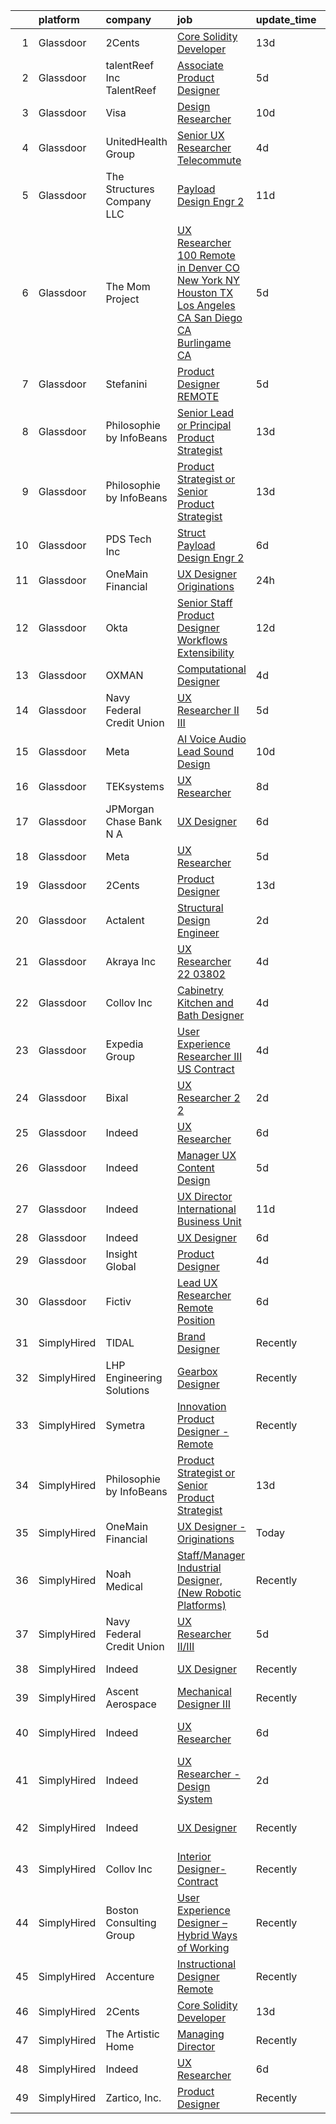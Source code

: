 

|    | platform    | company                       | job                                                                                                                                                                                                                                                                                                                                                                                                                                                                                                                                                                                                                                                                                                                                                                                                                                                                                                                                                                                                                                                                                                                                                                                                                                                                                                                                                   | update_time   | location                   |
|---:|:------------|:------------------------------|:------------------------------------------------------------------------------------------------------------------------------------------------------------------------------------------------------------------------------------------------------------------------------------------------------------------------------------------------------------------------------------------------------------------------------------------------------------------------------------------------------------------------------------------------------------------------------------------------------------------------------------------------------------------------------------------------------------------------------------------------------------------------------------------------------------------------------------------------------------------------------------------------------------------------------------------------------------------------------------------------------------------------------------------------------------------------------------------------------------------------------------------------------------------------------------------------------------------------------------------------------------------------------------------------------------------------------------------------------|:--------------|:---------------------------|
|  1 | Glassdoor   | 2Cents                        | [Core Solidity Developer](https://www.glassdoor.com/partner/jobListing.htm?pos=115&ao=1136043&s=58&guid=0000018258361e868dc8fa9e1323a438&src=GD_JOB_AD&t=SR&vt=w&ea=1&cs=1_0619da3e&cb=1659337318443&jobListingId=1008012798036&jrtk=3-0-1g9c3c7lik61n801-1g9c3c7m2ii18800-acdc01f12a704e75-)                                                                                                                                                                                                                                                                                                                                                                                                                                                                                                                                                                                                                                                                                                                                                                                                                                                                                                                                                                                                                                                         | 13d           | Remote                     |
|  2 | Glassdoor   | talentReef  Inc    TalentReef | [Associate Product Designer](https://www.glassdoor.com/partner/jobListing.htm?pos=119&ao=1136043&s=58&guid=0000018258361e868dc8fa9e1323a438&src=GD_JOB_AD&t=SR&vt=w&ea=1&cs=1_4c036230&cb=1659337318444&jobListingId=1008030772345&jrtk=3-0-1g9c3c7lik61n801-1g9c3c7m2ii18800-c362e0b8be521d79-)                                                                                                                                                                                                                                                                                                                                                                                                                                                                                                                                                                                                                                                                                                                                                                                                                                                                                                                                                                                                                                                      | 5d            | Denver, CO                 |
|  3 | Glassdoor   | Visa                          | [Design Researcher](https://www.glassdoor.com/partner/jobListing.htm?pos=120&ao=1136043&s=58&guid=0000018258361e868dc8fa9e1323a438&src=GD_JOB_AD&t=SR&vt=w&cs=1_fb829459&cb=1659337318444&jobListingId=1008021641912&jrtk=3-0-1g9c3c7lik61n801-1g9c3c7m2ii18800-1e7e7fdd79c17e05-)                                                                                                                                                                                                                                                                                                                                                                                                                                                                                                                                                                                                                                                                                                                                                                                                                                                                                                                                                                                                                                                                    | 10d           | Denver, CO                 |
|  4 | Glassdoor   | UnitedHealth Group            | [Senior UX Researcher   Telecommute](https://www.glassdoor.com/partner/jobListing.htm?pos=108&ao=1110586&s=58&guid=0000018258361e868dc8fa9e1323a438&src=GD_JOB_AD&t=SR&vt=w&cs=1_bcf041ab&cb=1659337318442&jobListingId=1008032736966&cpc=334ABAF5D42DC775&jrtk=3-0-1g9c3c7lik61n801-1g9c3c7m2ii18800-de0638ac37640f8a--6NYlbfkN0C8O9VKdOj_1Zh75e9_CvYhSsWVxS1Pvi5WUWhsf4w7FOycHcR50Ta-CQORLM6vDVfPmo2eNXaosoXaqVTO1uyN5bYxi86MXD77Gyi2ayncJFPBjl3WRsW1QtnVrOWlhCy5dh-9cIKXQS2BRjynJc7c2lqIvdojWpBQL6oyozul7bsoLN7CEpTAaH4b2uvkNlq9sfPZgHrWpQzUYuPcnkfDYcAlXIz6S7G-ZaLhOsotfNawLFCBMdYDf8Z725GCyXNe1SVAht0a1GWDy0lgrX9P2sC404SSVANx1dya0NnsTkK7SaCsnURpM1cN-CUFD_4KoRNYim2_OyhfI1nh9SXyuvyn569mnLwQcE_j6gXYDnfagkxvy0Ak8lNVK0lAXYZt_-lF99uUvSaKRus-WUQUaAr6oKjoKD0qlzHiTpS4QA%3D%3D)                                                                                                                                                                                                                                                                                                                                                                                                                                                                                                                                                                  | 4d            | Irvine, CA                 |
|  5 | Glassdoor   | The Structures Company  LLC   | [Payload Design Engr 2](https://www.glassdoor.com/partner/jobListing.htm?pos=110&ao=1110586&s=58&guid=0000018258361e868dc8fa9e1323a438&src=GD_JOB_AD&t=SR&vt=w&ea=1&cs=1_3b8dd386&cb=1659337318442&jobListingId=1008017190924&cpc=FD1C1DA32C38CFA7&jrtk=3-0-1g9c3c7lik61n801-1g9c3c7m2ii18800-5934483915e65cb4--6NYlbfkN0DyJKuYHXcylc_SDNHBp-tmunzivGoa8VlwBVyibE2Mzl8OmYXzEnhJyOcwkO9wLgSq_z6T9KHMXNTyHJ1u__vwQoZcoentlr1pFCq51rt4sjRT2ZqQBqOoAsWc3kjyT7LZtBpzSmVJGB11xvJYHDz6s-SaP9h2zzcBMMsWOVE7LcH8jLWCAyfHtsv3LsS1QoImCosDtabIZPKEkbU3oPHzPAOKrBQnMj4goN2Zb5esM-TOTGOBtsaNwA-RYyVe7ESCdXztrcD4lGplvVxBzizMOQFiSpYt2DdPH8ySYZZHc13QuQGx2wCqfQlhVpyjuFttG819nhyBFAOi--QhyEIL93asNXC8SsEMlJhPFOiHdHrAfEQ7iyLRKZv64TVXgeq50yWJ_ktiPvpw0mWWOjaz6cqAj-mHiqS_YL_XaCSUMgreeOw6IgabzO496eE7OODcyQVtcuxqRhPMy3VK7ZyVEiyEZDMpd82fWguGXRG7-sk9aGvwj3rZZpySVC4IsmvtNnQjmdeZxFv0mDnOm4R2jh8iIPA0OdAJ8BnSF5-MLz6MbvYtaVJa)                                                                                                                                                                                                                                                                                                                                                                                                                                      | 11d           | Ridley Park, PA            |
|  6 | Glassdoor   | The Mom Project               | [UX Researcher  100  Remote in Denver  CO  New York  NY  Houston  TX  Los Angeles  CA  San Diego  CA  Burlingame  CA ](https://www.glassdoor.com/partner/jobListing.htm?pos=106&ao=1110586&s=58&guid=0000018258361e868dc8fa9e1323a438&src=GD_JOB_AD&t=SR&vt=w&cs=1_f6a4ddc5&cb=1659337318441&jobListingId=1008031987405&cpc=32EE424DE2B657EB&jrtk=3-0-1g9c3c7lik61n801-1g9c3c7m2ii18800-1c0499f345ea7c01--6NYlbfkN0BDp_epf89aHDQhKpPegNJQ_ldQpEFZQsM9OcONMGxWx6pU56EKHF58QjVdAUvn2gXWmN-jNxj30fEr7ucrnnoWaA7GhknQKw_pX8S0ZudUP8iUsGOEcgiWeJ71eQ-LYoWGRxy4nYltpu0silshcAFbtVcOFlDuwSNbTCoZ9Q0pn10eRlBCyIjHQ6DAt-uoEBt33-PZBRWFIaJHIaE87Uo0SfBYGK8bMgjiYctKIja_gsTLQ2XpcU9bBLpZU5bfLbTW24YKJpTWFemMJmWR5jT3WNdu_8seAra2-4alKX40Dy37L07XZZrSoNRbI6uTtwnTr1uFSXk-Liu_zIRy-lk9w6RDTxITiNm4JVB5i0JnLvq7F8qKbHRJmTstmdQtd7tsPsbMo8jfIvZMzGr73JySrOSVVsCqMGMujEUSrwx--7RZ3UxRLi49iwhnHJydVoi8rJMH6BRLyxGlz5HjGishzwOKzo6g51KSgaMFs2rPQ-bNvitNp5VayoHoZuAZb_P_aFq2tsmZDZMebj5kegn2u6whO1DnGaMf0a2lHaO6azg3n7WExcvJdleCZdlqyAQ%3D)                                                                                                                                                                                                                                                                                                                              | 5d            | Burlingame, CA             |
|  7 | Glassdoor   | Stefanini                     | [Product Designer   REMOTE](https://www.glassdoor.com/partner/jobListing.htm?pos=121&ao=1136043&s=58&guid=0000018258361e868dc8fa9e1323a438&src=GD_JOB_AD&t=SR&vt=w&ea=1&cs=1_4143bc0d&cb=1659337318444&jobListingId=1008031185723&jrtk=3-0-1g9c3c7lik61n801-1g9c3c7m2ii18800-603b02cc24df940a-)                                                                                                                                                                                                                                                                                                                                                                                                                                                                                                                                                                                                                                                                                                                                                                                                                                                                                                                                                                                                                                                       | 5d            | Remote                     |
|  8 | Glassdoor   | Philosophie by InfoBeans      | [Senior Lead or Principal Product Strategist](https://www.glassdoor.com/partner/jobListing.htm?pos=127&ao=1136043&s=58&guid=0000018258361e868dc8fa9e1323a438&src=GD_JOB_AD&t=SR&vt=w&ea=1&cs=1_fc7880a1&cb=1659337318444&jobListingId=1008013555861&jrtk=3-0-1g9c3c7lik61n801-1g9c3c7m2ii18800-60bfa5295e5ac032-)                                                                                                                                                                                                                                                                                                                                                                                                                                                                                                                                                                                                                                                                                                                                                                                                                                                                                                                                                                                                                                     | 13d           | Remote                     |
|  9 | Glassdoor   | Philosophie by InfoBeans      | [Product Strategist or Senior Product Strategist](https://www.glassdoor.com/partner/jobListing.htm?pos=129&ao=1136043&s=58&guid=0000018258361e868dc8fa9e1323a438&src=GD_JOB_AD&t=SR&vt=w&ea=1&cs=1_f770dfa5&cb=1659337318444&jobListingId=1008013555769&jrtk=3-0-1g9c3c7lik61n801-1g9c3c7m2ii18800-5bae6c35ec0bc05c-)                                                                                                                                                                                                                                                                                                                                                                                                                                                                                                                                                                                                                                                                                                                                                                                                                                                                                                                                                                                                                                 | 13d           | Remote                     |
| 10 | Glassdoor   | PDS Tech  Inc                 | [Struct   Payload Design Engr 2](https://www.glassdoor.com/partner/jobListing.htm?pos=111&ao=1110586&s=58&guid=0000018258361e868dc8fa9e1323a438&src=GD_JOB_AD&t=SR&vt=w&ea=1&cs=1_f6c8df1c&cb=1659337318443&jobListingId=1008027962270&cpc=6FC5BA77C9A4CD78&jrtk=3-0-1g9c3c7lik61n801-1g9c3c7m2ii18800-a19b3ee6a4be9018--6NYlbfkN0BLQ6hkz6GMEPsiDV6dZwFY4wMBUE_AioakCFmtqBrqGqP687vd9SjG831nUZLdlECFz4_jiDW5zeCZqferr92m89sPuVJJnJ7WFWdNEVmdLTJs15P5BqPjnJErAy3HU3ayk3FqmesKP8Ap1bvQE2VOB84XMx2WhC42YIWFCH3ybxcp_T4JNx-jFRhhjcNdhqEHfl3_Mt554bzj7rWoOvlq_mqAruAdBj6cCwJN2rOBawMvTSNVcPdEbB2RTk3WuTZRspOgcXqCEuP1Bh7fhGrw2OwLM0DOUhkQwtmk9phspXoX5c3B1RvfiaYQjjxGTX5KjwqkMh6_w6nRvbsW--Mh7WuH9VJ9hkGIqFyyYrFL3SKeyecs4BFGCYp4TquYjQPYTH5uATvaYPZylc8YgEn3gC8KPHmVuklkBrAbKzK1VAwVzwY25o01i0fTpwNPST5tUAh4bnnXtRw_wgTpDBpjJh2WC5v2rCYScK2GVvKTbGQ8mrH_km4IwM_-CsHrECKkPP2TDdoMfQl0z5CRnPr9Rl4chrnHl0deZkuGr2dq2Q%3D%3D)                                                                                                                                                                                                                                                                                                                                                                                                                                 | 6d            | Ridley Park, PA            |
| 11 | Glassdoor   | OneMain Financial             | [UX Designer   Originations](https://www.glassdoor.com/partner/jobListing.htm?pos=101&ao=1110586&s=58&guid=0000018258361e868dc8fa9e1323a438&src=GD_JOB_AD&t=SR&vt=w&cs=1_2dd3ee0e&cb=1659337318441&jobListingId=1008041777610&cpc=022796DF6CE1C9E6&jrtk=3-0-1g9c3c7lik61n801-1g9c3c7m2ii18800-b1f5878b9bea1a8d--6NYlbfkN0Bjlu5n-gv5HO0Uw8oUWkLCzq7-4ueCq4bqHo-b0jTNgEo79qTxKEF1eiLEZ0uE3qdNWftlLASJJuwWZ8XmuWUDTonkApZz6JgHlAoMNRIfzT_3EbnkQYEF2x-ZlxOb_JpTEjsMveVjQmpCKMKOcliS-LjnSSJOKHqGPDyyc1qqELzqOZGMkCvmC00T0McY0Ygyhe68X_eJpy9UTv7tAxDPJ2NdnwuR0AnBH6ddkysqwpwCWyrMhw9jIESf1RkFNN8BeM0gs2TOQy0U7jn54etrGAgYz7_lym0kBxO0Yw3fnCT4hofwKG0wsJEhIgjlfcvVbdrpHXAKuge9fP_H04qyTh4F0UBgGEwqD_UTWj9ucU1dgw8N13R0yENCIChx5WpOzZ7J0LflpjHGwnwVeknjfVIfxrSnaGRXwwH1YYfqGkH_ZbOvU1h7Qhwgzy1K1uo%3D)                                                                                                                                                                                                                                                                                                                                                                                                                                                                                                                                                        | 24h           | Dallas, TX                 |
| 12 | Glassdoor   | Okta                          | [Senior Staff Product Designer  Workflows   Extensibility](https://www.glassdoor.com/partner/jobListing.htm?pos=130&ao=1136043&s=58&guid=0000018258361e868dc8fa9e1323a438&src=GD_JOB_AD&t=SR&vt=w&ea=1&cs=1_de552980&cb=1659337318445&jobListingId=1008015576909&jrtk=3-0-1g9c3c7lik61n801-1g9c3c7m2ii18800-6bd7b72417b0475b-)                                                                                                                                                                                                                                                                                                                                                                                                                                                                                                                                                                                                                                                                                                                                                                                                                                                                                                                                                                                                                        | 12d           | San Francisco, CA          |
| 13 | Glassdoor   | OXMAN                         | [Computational Designer](https://www.glassdoor.com/partner/jobListing.htm?pos=114&ao=1136043&s=58&guid=0000018258361e868dc8fa9e1323a438&src=GD_JOB_AD&t=SR&vt=w&cs=1_0a895d1c&cb=1659337318443&jobListingId=1008033942178&jrtk=3-0-1g9c3c7lik61n801-1g9c3c7m2ii18800-848e2986704e05c3-)                                                                                                                                                                                                                                                                                                                                                                                                                                                                                                                                                                                                                                                                                                                                                                                                                                                                                                                                                                                                                                                               | 4d            | New York, NY               |
| 14 | Glassdoor   | Navy Federal Credit Union     | [UX Researcher II III](https://www.glassdoor.com/partner/jobListing.htm?pos=107&ao=1110586&s=58&guid=0000018258361e868dc8fa9e1323a438&src=GD_JOB_AD&t=SR&vt=w&cs=1_ef72aada&cb=1659337318441&jobListingId=1008030538915&cpc=F41FEAB56D215062&jrtk=3-0-1g9c3c7lik61n801-1g9c3c7m2ii18800-9be6630558293079--6NYlbfkN0C1zplEsFktHkQc7kOOwm4rInMAlFzAoLIRfcwaDPIGgoGZ9Vm2kzaVIA1mAzuxJ1q33NVlAXYZm9_V59O14b9eO_cHlzo4xd04ZmLAMRAf97Hb-oj58plML_FJN3_ScQNkTrST3lKWQ08127pogPo_7Hl_cykItoV1T3Hnq-YOPz88SNL8uHZe545lJu2UkGB6wBRARtDN6dO5c3gJXQ9JC8GFJzVjCVaFTrCzt4HQDrM5lmb_m0uXMIaP2piuwXTjjBXijKMEzdPO2oE5POLCuXcEt3uYPmHu1qcJyThij2Tetl_3yiwuCN9zDZYna3QZNh125kQdvAbf9WwiQzez6Sp10OzfZvvLmXPffu_fkxDWtztt9lpsUsR4We2wk2Lvho76NeUfBoDwsGctGMI3EArUW2o5DnGzl04CvEIILw7qV_37UfR3FkssJG1B7t1u_T4hnbzBNgtSlN1DKhs0ncc8SjK9Z_DK--WOXVVmqr160nYvQ8jj3p6v4fpPbiKorQSUzYaVWSxQV_12P6aD)                                                                                                                                                                                                                                                                                                                                                                                                                                                                            | 5d            | Pensacola, FL              |
| 15 | Glassdoor   | Meta                          | [AI Voice   Audio Lead  Sound Design](https://www.glassdoor.com/partner/jobListing.htm?pos=125&ao=1136043&s=58&guid=0000018258361e868dc8fa9e1323a438&src=GD_JOB_AD&t=SR&vt=w&cs=1_92e34ae6&cb=1659337318444&jobListingId=1008021120899&jrtk=3-0-1g9c3c7lik61n801-1g9c3c7m2ii18800-3742c42833676254-)                                                                                                                                                                                                                                                                                                                                                                                                                                                                                                                                                                                                                                                                                                                                                                                                                                                                                                                                                                                                                                                  | 10d           | Menlo Park, CA             |
| 16 | Glassdoor   | TEKsystems                    | [UX Researcher](https://www.glassdoor.com/partner/jobListing.htm?pos=109&ao=1110586&s=58&guid=0000018258361e868dc8fa9e1323a438&src=GD_JOB_AD&t=SR&vt=w&cs=1_00b7ec77&cb=1659337318442&jobListingId=1008024266120&cpc=334ABAF5D42DC775&jrtk=3-0-1g9c3c7lik61n801-1g9c3c7m2ii18800-4a893de833f8edc7--6NYlbfkN0AuKz8EBO1xHDEL7V2YF9xF3dC_I9B9i-Zw2Jh8clPMK9BxhHDJszxSyW718EipT5OKVo0l8fGahg7JVHHTvhMl6NWgDS8cwN9dycP3fH88SEte35WzHnr9jI2zsKnd3aTaH-zb4Mlwe4dGjQZzahKkmSZE0za2Dzfn-JC1lqc6IDMnUy-JJeXONy1pyJP-IQN1V22G3g0egZU0Nz9tBHysnKJ_0mz6dcmTpAPYC7ndE_ryiP-kuaJuPWUMZ3x0xzU9QUxPlBA1JC22d6pUBHOy-jPCGrQmZdZfkph5DRWjEv7lo7XZ8uN3v5ZCKDCu_PUjCgm70RZZt-sW31soGa4p_mJpb0XPDevy_RVEN6K0tesPUnwKcf7A33PwhOecPZAEb3y6ilDl2OJ4qWUZmbDHw3UiM6LbsIVC-Bb2Epn8tTFj5F50ZGrotQSWHrbduWaxMWz3n94oVnKFv15nW9ng3hSpg0wxKeUy95iA_LoVHLehlrroREwa1QqsUNZhb5UExx4UeRB3OshJzCxhFw9pPgEbJIqSGdmoFdnvdsns3giZJTBzHj6axDiE6lYLMl7W8SRHQs8LPEGIIvmv0Zn4bsFgGeM2UCyGkBsc4BqBbO-bhmH_DZcUnzyXVJ03PgxoPcjDxF-8A_Jr_Gi3GADEg6s6WRjayOE1GAGbI078x31B40MjxFSwCWpJA37PIwQlXQ7Tkkvxj8_f9YNjHrcb_MqxdeUk69G-wyLMOzKhXx3_MI_uYwpdRK8-PzOS0qBhUkFC1YtU0bJ5o99q144kNUdAeX1ec_C5z0on4L7NkxLD2DTg4H9dLag6YqmjsnuGBEuGvdQw55eNOWA3cieppbeuyGWuJY05nuCjDn7PCPevnfid5k7zvAberufH7oXdqLi4mA0CEsWcu6quYu11R9N74wXChF3dLiHFF3L1W0CLWNfCErxirzWOUSskciA%3D)                                     | 8d            | Sunnyvale, CA              |
| 17 | Glassdoor   | JPMorgan Chase Bank  N A      | [UX Designer](https://www.glassdoor.com/partner/jobListing.htm?pos=117&ao=1136043&s=58&guid=0000018258361e868dc8fa9e1323a438&src=GD_JOB_AD&t=SR&vt=w&cs=1_014289a0&cb=1659337318443&jobListingId=1008027601150&jrtk=3-0-1g9c3c7lik61n801-1g9c3c7m2ii18800-f70c20039dbae2b8-)                                                                                                                                                                                                                                                                                                                                                                                                                                                                                                                                                                                                                                                                                                                                                                                                                                                                                                                                                                                                                                                                          | 6d            | Jersey City, NJ            |
| 18 | Glassdoor   | Meta                          | [UX Researcher](https://www.glassdoor.com/partner/jobListing.htm?pos=116&ao=1136043&s=58&guid=0000018258361e868dc8fa9e1323a438&src=GD_JOB_AD&t=SR&vt=w&ea=1&cs=1_bc8204b1&cb=1659337318443&jobListingId=1008031131369&jrtk=3-0-1g9c3c7lik61n801-1g9c3c7m2ii18800-7305b9d1fd1dfb42-)                                                                                                                                                                                                                                                                                                                                                                                                                                                                                                                                                                                                                                                                                                                                                                                                                                                                                                                                                                                                                                                                   | 5d            | Remote                     |
| 19 | Glassdoor   | 2Cents                        | [Product Designer](https://www.glassdoor.com/partner/jobListing.htm?pos=118&ao=1136043&s=58&guid=0000018258361e868dc8fa9e1323a438&src=GD_JOB_AD&t=SR&vt=w&ea=1&cs=1_1c3418b3&cb=1659337318444&jobListingId=1008012892209&jrtk=3-0-1g9c3c7lik61n801-1g9c3c7m2ii18800-87ec4afc59254818-)                                                                                                                                                                                                                                                                                                                                                                                                                                                                                                                                                                                                                                                                                                                                                                                                                                                                                                                                                                                                                                                                | 13d           | Remote                     |
| 20 | Glassdoor   | Actalent                      | [Structural Design Engineer](https://www.glassdoor.com/partner/jobListing.htm?pos=112&ao=1110586&s=58&guid=0000018258361e868dc8fa9e1323a438&src=GD_JOB_AD&t=SR&vt=w&ea=1&cs=1_1a266f4c&cb=1659337318443&jobListingId=1008038840490&cpc=C4A69CCDBB3B9599&jrtk=3-0-1g9c3c7lik61n801-1g9c3c7m2ii18800-f6a32cf7d19a101e--6NYlbfkN0ChYVx_I3yfZ_JDY3EFoivtqvi_stwnZ_kRt8Dowt_l_d1ydueao4NE-oUleRJ4yhgvVGo_PNpngfkLThmscqKZKzvVNlbkUpL1tW_1xz3vPnAE2UMZGhXvO-P83DzR06vIuqBov46uWujTpiRh2-QQ4gWDh7Q2ZFQ3F5fbdeSsAy7mjwLrd_ghFPwcm02XjdhiW7EISu6xtk8flyK-FpdzDJeCN75d8Bhb8YupJkFF5Ei0TEpgoUHTI_2kplxrBfROKtFS9SAzcYYrrFNHOIhbRTjkG0JZSlCpYo3QTMhIstxwfH-9HLjvDYthvTwrTKHY1kzExXBq22A7XrZvxRBknXeh5R-lkDOpjCOU0waT-GKnJEnBsfx9j853do1u_iIf8ETdFQ_nMYvl7UwuYJwe6ZB04UuUP--LY5JN0vCOK_xO4n1P1qwlEsTv1VByyr84l7guHvOLafRIQWDFz-5FfrY-6vxOIyaOHTvEx44j3IICnK64z0mwh3x9WgXceDGcgh9Q9CzxhM3uarwxUuvKa0WwTzurukyqYaXhdr4-TsBmY7HnncUUXIT873vGc9pkBYE1BjavdVlpsQO-anTzVSmmk-g6DVpz0pZuirE-TG2P_kd5AVhBC10Y3oj9_rd2eM2eMtGPoJdlfmIHQAulUvABYG8RVLnwhOYtlZkps_ywoYmJks5SwBBm9NcXOVZCTUIeHKvlfAAyvM_lSA-wEZ1E8OPEpXJGyQ0oEW3GpTXmuFAFclB9CIazXSPln_Qiu-O0B-ocH6LxjhvOZO_vQ9MZlFZROufuOrUW_R2yavCDmw_6GUoc0c357gME2txOeLgPI4QqVevbROlHkIB9JTM6RkRizml7kqkvu1ETjGIWVzfjeSEbX1WbFRMT2uzexii-4fZWW245iQ4SMPjDW_JJvQCgqIcDfGerMFgJScHNjM05zFPcpzHrNJud3nBPZLBci2Mf64MNX0FcA-Ml) | 2d            | Ridley Park, PA            |
| 21 | Glassdoor   | Akraya Inc                    | [UX Researcher   22 03802](https://www.glassdoor.com/partner/jobListing.htm?pos=123&ao=1136043&s=58&guid=0000018258361e868dc8fa9e1323a438&src=GD_JOB_AD&t=SR&vt=w&cs=1_2860abf2&cb=1659337318444&jobListingId=1008033552694&jrtk=3-0-1g9c3c7lik61n801-1g9c3c7m2ii18800-db53e58057eee83a-)                                                                                                                                                                                                                                                                                                                                                                                                                                                                                                                                                                                                                                                                                                                                                                                                                                                                                                                                                                                                                                                             | 4d            | Mountain View, CA          |
| 22 | Glassdoor   | Collov Inc                    | [Cabinetry  Kitchen and Bath Designer](https://www.glassdoor.com/partner/jobListing.htm?pos=122&ao=1136043&s=58&guid=0000018258361e868dc8fa9e1323a438&src=GD_JOB_AD&t=SR&vt=w&ea=1&cs=1_21c42624&cb=1659337318444&jobListingId=1008033756043&jrtk=3-0-1g9c3c7lik61n801-1g9c3c7m2ii18800-36c463b7fc248d4c-)                                                                                                                                                                                                                                                                                                                                                                                                                                                                                                                                                                                                                                                                                                                                                                                                                                                                                                                                                                                                                                            | 4d            | Los Angeles, CA            |
| 23 | Glassdoor   | Expedia Group                 | [User Experience Researcher III  US   Contract ](https://www.glassdoor.com/partner/jobListing.htm?pos=126&ao=1136043&s=58&guid=0000018258361e868dc8fa9e1323a438&src=GD_JOB_AD&t=SR&vt=w&ea=1&cs=1_f141cd25&cb=1659337318444&jobListingId=1008032919776&jrtk=3-0-1g9c3c7lik61n801-1g9c3c7m2ii18800-4b63946cafb74d66-)                                                                                                                                                                                                                                                                                                                                                                                                                                                                                                                                                                                                                                                                                                                                                                                                                                                                                                                                                                                                                                  | 4d            | Remote                     |
| 24 | Glassdoor   | Bixal                         | [UX Researcher  2 2 ](https://www.glassdoor.com/partner/jobListing.htm?pos=128&ao=1136043&s=58&guid=0000018258361e868dc8fa9e1323a438&src=GD_JOB_AD&t=SR&vt=w&cs=1_1f65c07f&cb=1659337318444&jobListingId=1008037926238&jrtk=3-0-1g9c3c7lik61n801-1g9c3c7m2ii18800-c85373c387c37d19-)                                                                                                                                                                                                                                                                                                                                                                                                                                                                                                                                                                                                                                                                                                                                                                                                                                                                                                                                                                                                                                                                  | 2d            | Remote                     |
| 25 | Glassdoor   | Indeed                        | [UX Researcher](https://www.glassdoor.com/partner/jobListing.htm?pos=103&ao=1110586&s=58&guid=0000018258361e868dc8fa9e1323a438&src=GD_JOB_AD&t=SR&vt=w&cs=1_4759a52b&cb=1659337318441&jobListingId=1008028151469&cpc=654405A9B1E0A9F5&jrtk=3-0-1g9c3c7lik61n801-1g9c3c7m2ii18800-36ca236a5a045261--6NYlbfkN0CiRNM7CVr8YueLFKlzwbFWI0o7IjV438l4sVrvKZ0flpURU_mqoI8EbsK64YRr3OBmXK5c0D_VIq-XAz-SijDLcgxaAEZ1LGCz0647mMt3IKGcnLZeJ4XsnVD6rI2ODiyjHnq36ZPOWJj9mBHyqJyUTJasZe8jUOgx905CZfEUHmGuSwNOBd25DOttNKT-0-uJgkOVhwOOYjFlKZR0ONJFzI-L8ohLEPmdfU8HvR5eY_hYmLV2owU6bcJiEV1BXEh9BtJ7pYEJgVKZqynYbOQKMSPFA0BRKTZtIdJqS7bSfoL53gItoV4GyKbKybclB0UfbDR68MSBsghE5o5qT5_CzCwIMZ7AA-j3nI37pPpKsPB34Gx-b0m5U3J3bw8dwTTO8Z-HM2MdcgnQgeVbSnUaMC-VbM0UD-xO6yPuQJb-y070hd_-cjHiJ2VqQyyHGQ_9ZKOKIPr3VC9LlrcUxVAoDGO486EmvnlnHZddckBZsAi1H3lCfarmFdwnOaIG-BNHJeSFXdZLaw%3D%3D)                                                                                                                                                                                                                                                                                                                                                                                                                                                                                       | 6d            | Austin, TX                 |
| 26 | Glassdoor   | Indeed                        | [Manager  UX Content Design](https://www.glassdoor.com/partner/jobListing.htm?pos=104&ao=1110586&s=58&guid=0000018258361e868dc8fa9e1323a438&src=GD_JOB_AD&t=SR&vt=w&cs=1_d616cc53&cb=1659337318441&jobListingId=1008031262648&cpc=451933188B21919D&jrtk=3-0-1g9c3c7lik61n801-1g9c3c7m2ii18800-39b9ab4c9d019023--6NYlbfkN0CiRNM7CVr8YueLFKlzwbFWI0o7IjV438l4sVrvKZ0flpURU_mqoI8EbsK64YRr3OA0NewwLze60yEDedzF9qHHqQHfeFOzmCmqCIrsGBS_xCQvMOy8qcuRd9aSb28_VWMW0XNzPbEQWLkG9B-0gogUQBQMDvYLaHbbFXi5KssPqfdnSEIiDidqfL4pU31OGgKW-CbOx6a_0ttGCIEFYT6PVnBD8S0temVShP6QkWSKaadN9Yc8QfwPW-yaPrxemIr7Yaxoyt8QudyRs6ubAT6F6FU7y6IrGdbNVA9yheMOM_MwtF19xBq2eRZ7SUNjxMn2SOLr7C0u4MkNHH36n3uLXXvRJbV5ADSuo54A_eR8Coabx4VTMHd2i9_xiWfLBNG_AllFpTfedm1aAVlToqM9B9XRitd-QAz2Hl53i7_PVv_IVcI9mA5wdJ485r6k3uw8ycT8tHfXoJ57KVvdfZGArvIoIHJDKIGH9oNc7wnZHWr80xiDrZ3FPgetyXKMEKfq1hSEV6Z8M8WDff9XqDGy)                                                                                                                                                                                                                                                                                                                                                                                                                                                                      | 5d            | Seattle, WA                |
| 27 | Glassdoor   | Indeed                        | [UX Director   International Business Unit](https://www.glassdoor.com/partner/jobListing.htm?pos=105&ao=1110586&s=58&guid=0000018258361e868dc8fa9e1323a438&src=GD_JOB_AD&t=SR&vt=w&cs=1_b5c79034&cb=1659337318441&jobListingId=1008017405356&cpc=451933188B21919D&jrtk=3-0-1g9c3c7lik61n801-1g9c3c7m2ii18800-6692539eb64e030d--6NYlbfkN0CiRNM7CVr8YueLFKlzwbFWI0o7IjV438l4sVrvKZ0flpURU_mqoI8EbsK64YRr3OBmVELRUUeHvWSOYAAbIDZOcwVBESz_4r4uQwb7jykAK8gWDBv1yNCRt_65S__YGcKDeNRPpsqFj83DROfI5s5SgTa-Top28McJ3aGA6GUYLkxkrMe1V8r2yWoXAIWQCU66iXqHLylZVrwfHL8NaHtogQd7wRcVlvDkuuPr1-ySAklzjviuDha66U_STyYoHHpkY_6YPBXO0LXHA6vdVLAffd18MnjeMCqLwSBcJfGtmjRtZ1FUhSBL6J65PCPJAIpca0-IupuKWjPFz_NS7EBbm6Bjn2ArD9mQWPMoiN4ysGwFNbNXMZIzGmpGKdYZxUPEz-lel28uePbJ5Zwuitb6GO8Gvtkt8sK1oSW01NVtQPkJG857cWgOw0mVHHwejzF3BOB7p7v-kpJDqCwHAckl9L7MuN-EAIsscBEUDtW4BMihGh19TzhrqAoyV5l5b0o%3D)                                                                                                                                                                                                                                                                                                                                                                                                                                                                         | 11d           | New York, NY               |
| 28 | Glassdoor   | Indeed                        | [UX Designer](https://www.glassdoor.com/partner/jobListing.htm?pos=102&ao=1110586&s=58&guid=0000018258361e868dc8fa9e1323a438&src=GD_JOB_AD&t=SR&vt=w&cs=1_2bb331ce&cb=1659337318441&jobListingId=1008028578098&cpc=F41FEAB56D215062&jrtk=3-0-1g9c3c7lik61n801-1g9c3c7m2ii18800-e8795459655d4e32--6NYlbfkN0CiRNM7CVr8YueLFKlzwbFWI0o7IjV438l4sVrvKZ0flpURU_mqoI8EbsK64YRr3OBYYZalZrIwKpkUeWb_nqnGDpwII9_xT1StpB56HN2-FbaUxqvFWxx5bDaHzYDahHnOtff9E10nprSou3VVCrSLpCtdASjijutNQ0U4oD5N1bkJ0kg94Ip8xIOWtXNOS4xqcj96V1Mwb4T1wLPeaTHdOyXjtjKr1Rf5SLR9TWcO3JAkb0qJsPiS9y5VAALlxx3Zldpx76JMfb2AVXGCGkBodhIzz7rjqsajoF3XssbTP1JR2ijccUI75sw9vNuPOgi4pu1JzfYh7lc2oOdMcJ8TGXZwBfbHJHEduBeHn3h3kn4BNPL8HE03POz5Cd-xfE0HfGFhVdl-t_2ZW20Uv9i8gOcCdLMaKMDG2zPjVIgVk7RItyi3NpSl0xRDMUDPo0GQRNsFKQ_po5gxymukJCPAkzTZFc_7LYXsqyWyxB3miVbml294HItJaXzClHc4TYUPzJWnV3e5Kw%3D%3D)                                                                                                                                                                                                                                                                                                                                                                                                                                                                                         | 6d            | Seattle, WA                |
| 29 | Glassdoor   | Insight Global                | [Product Designer](https://www.glassdoor.com/partner/jobListing.htm?pos=113&ao=1110586&s=58&guid=0000018258361e868dc8fa9e1323a438&src=GD_JOB_AD&t=SR&vt=w&cs=1_01f94f37&cb=1659337318442&jobListingId=1008033002961&cpc=AC285F3A3ECA6BB0&jrtk=3-0-1g9c3c7lik61n801-1g9c3c7m2ii18800-02f51b8218fc287c--6NYlbfkN0BKkHZu3wF05EeDimN_p6sYpKCMArvwa95YdH7UpkaBCqc7l59ErwqcmBgkDtjqpj7kID1MYon1IPClzw_njnSBYJusEqapoztGwCYZOaABAXtZAG2lSNdBc_i0AFuMPIR-Wr57mAgDCiqoJ2XxZzrzwOQw35N__FZ1eFl8KjuM3rhbbZtX7cAvp0GR3STxNO6dj2oFeP9TOXDPa9trXLdesB8O7oFerwum40Q7hR6bUqP9r3z1rxUAR8OhkYGaN4u1OJr3eNP89TaorsHd27WxoSEgUwVBXcoOuNavIPcXeQ89z_CR6-SugEkhEjTVYjiug0qO4TTi-XL5uomArGrXGLthBQ_YZqdsq6tAWeFSP_JmayRqqvbMlDCIb635Nlqi0JbczrL6NizDonWcxLsCYXNgI0T1ewbJ03tvp8lJQCFhsclYoSCH10VaCa_n7ae6TQLcJZlbIYOF1PfdLPmpeJReAVBO_hM%3D)                                                                                                                                                                                                                                                                                                                                                                                                                                                                                                                                  | 4d            | Allen Park, MI             |
| 30 | Glassdoor   | Fictiv                        | [Lead UX Researcher  Remote Position ](https://www.glassdoor.com/partner/jobListing.htm?pos=124&ao=1136043&s=58&guid=0000018258361e868dc8fa9e1323a438&src=GD_JOB_AD&t=SR&vt=w&ea=1&cs=1_d40711f8&cb=1659337318444&jobListingId=1008029605089&jrtk=3-0-1g9c3c7lik61n801-1g9c3c7m2ii18800-b69c693268734a1d-)                                                                                                                                                                                                                                                                                                                                                                                                                                                                                                                                                                                                                                                                                                                                                                                                                                                                                                                                                                                                                                            | 6d            | Seattle, WA                |
| 31 | SimplyHired | TIDAL                         | [Brand Designer](https://www.simplyhired.com/job/W4F8mdim2I5jInCUJhr_gyMHF65JeVCq2EE-ZrG4F3e8irRd3_ZE9A?q=generative+designer)                                                                                                                                                                                                                                                                                                                                                                                                                                                                                                                                                                                                                                                                                                                                                                                                                                                                                                                                                                                                                                                                                                                                                                                                                        | Recently      | New York, NY               |
| 32 | SimplyHired | LHP Engineering Solutions     | [Gearbox Designer](https://www.simplyhired.com/job/VMY6SP8_4getA_7vpm0beyLYlhyePz0Z4YOFw2xXbYA0aVDhHjkIHw?q=generative+designer)                                                                                                                                                                                                                                                                                                                                                                                                                                                                                                                                                                                                                                                                                                                                                                                                                                                                                                                                                                                                                                                                                                                                                                                                                      | Recently      | Novi, MI                   |
| 33 | SimplyHired | Symetra                       | [Innovation Product Designer - Remote](https://www.simplyhired.com/job/hSkWjaWMYgFhCFQx-vz3tfIowyPuP4lujgWiB5HyDVHP--PC0XA9tQ?q=generative+designer)                                                                                                                                                                                                                                                                                                                                                                                                                                                                                                                                                                                                                                                                                                                                                                                                                                                                                                                                                                                                                                                                                                                                                                                                  | Recently      | Bellevue, WA               |
| 34 | SimplyHired | Philosophie by InfoBeans      | [Product Strategist or Senior Product Strategist](https://www.simplyhired.com/job/qXBp_29NY8GSVD78upooL1kZ0Nh8O1D43Axe3oegtf0C809JAtZktQ?q=generative+designer)                                                                                                                                                                                                                                                                                                                                                                                                                                                                                                                                                                                                                                                                                                                                                                                                                                                                                                                                                                                                                                                                                                                                                                                       | 13d           | Remote                     |
| 35 | SimplyHired | OneMain Financial             | [UX Designer - Originations](https://www.simplyhired.com/job/sE8GjUaSBdjOD0VbNWy0h_yVBNAGJtmQKDorEJvQeeNlFDlakr-W9w?q=generative+designer)                                                                                                                                                                                                                                                                                                                                                                                                                                                                                                                                                                                                                                                                                                                                                                                                                                                                                                                                                                                                                                                                                                                                                                                                            | Today         | Wilmington, DE             |
| 36 | SimplyHired | Noah Medical                  | [Staff/Manager Industrial Designer, (New Robotic Platforms)](https://www.simplyhired.com/job/Q1hQ1Qp6O7CZ6Z_3K_2XWf-RupqMcD3-ZovBqcVZt1g31kYNulR1-Q?q=generative+designer)                                                                                                                                                                                                                                                                                                                                                                                                                                                                                                                                                                                                                                                                                                                                                                                                                                                                                                                                                                                                                                                                                                                                                                            | Recently      | Pleasanton, CA             |
| 37 | SimplyHired | Navy Federal Credit Union     | [UX Researcher II/III](https://www.simplyhired.com/job/5I920fghN-iYj29pGnN1GsK4aZxnhYEyX37VSk-T4yZ0SW41QhWOhw?q=generative+designer)                                                                                                                                                                                                                                                                                                                                                                                                                                                                                                                                                                                                                                                                                                                                                                                                                                                                                                                                                                                                                                                                                                                                                                                                                  | 5d            | Winchester, VA             |
| 38 | SimplyHired | Indeed                        | [UX Designer](https://www.simplyhired.com/job/URziMhrNTaKa1PLKfIfrhF-GuRmaj4gn2FhVHZfhBU3tWsV0R0J4dw?q=generative+designer)                                                                                                                                                                                                                                                                                                                                                                                                                                                                                                                                                                                                                                                                                                                                                                                                                                                                                                                                                                                                                                                                                                                                                                                                                           | Recently      | United States              |
| 39 | SimplyHired | Ascent Aerospace              | [Mechanical Designer III](https://www.simplyhired.com/job/hNx0cO1JSQa2k1PHDi1CPfwApo28A-VOSeeeMJPzGtYwuqSivHk2mA?q=generative+designer)                                                                                                                                                                                                                                                                                                                                                                                                                                                                                                                                                                                                                                                                                                                                                                                                                                                                                                                                                                                                                                                                                                                                                                                                               | Recently      | Macomb, MI                 |
| 40 | SimplyHired | Indeed                        | [UX Researcher](https://www.simplyhired.com/job/f6xfgRp6ncb3mweiYpJl0lcNh6RqwiRhOXD0BcxGCk6ks_GAha9s_g?q=generative+designer)                                                                                                                                                                                                                                                                                                                                                                                                                                                                                                                                                                                                                                                                                                                                                                                                                                                                                                                                                                                                                                                                                                                                                                                                                         | 6d            | Austin, TX +1 location     |
| 41 | SimplyHired | Indeed                        | [UX Researcher - Design System](https://www.simplyhired.com/job/PPHP0Ym55Fjegw9H_znmUK_Gw2w8LivM8OnEKxbflYx2iITJbkKsTw?q=generative+designer)                                                                                                                                                                                                                                                                                                                                                                                                                                                                                                                                                                                                                                                                                                                                                                                                                                                                                                                                                                                                                                                                                                                                                                                                         | 2d            | United States              |
| 42 | SimplyHired | Indeed                        | [UX Designer](https://www.simplyhired.com/job/URziMhrNTaKa1PLKfIfrhF-GuRmaj4gn2FhVHZfhBU3tWsV0R0J4dw?q=generative+designer)                                                                                                                                                                                                                                                                                                                                                                                                                                                                                                                                                                                                                                                                                                                                                                                                                                                                                                                                                                                                                                                                                                                                                                                                                           | Recently      | United States +4 locations |
| 43 | SimplyHired | Collov Inc                    | [Interior Designer-Contract](https://www.simplyhired.com/job/BWulXfwm_DajYkRoVR_cHEZ0YAw0ZzUYn4k1ZR9ZbVk7SbJZhkaf0Q?q=generative+designer)                                                                                                                                                                                                                                                                                                                                                                                                                                                                                                                                                                                                                                                                                                                                                                                                                                                                                                                                                                                                                                                                                                                                                                                                            | Recently      | Remote                     |
| 44 | SimplyHired | Boston Consulting Group       | [User Experience Designer – Hybrid Ways of Working](https://www.simplyhired.com/job/nHgr8aihvwAhROGC8SIe3MfXuyJ4e9HgwuObP2g4WtKN4paXHhqDDQ?q=generative+designer)                                                                                                                                                                                                                                                                                                                                                                                                                                                                                                                                                                                                                                                                                                                                                                                                                                                                                                                                                                                                                                                                                                                                                                                     | Recently      | Boston, MA                 |
| 45 | SimplyHired | Accenture                     | [Instructional Designer Remote](https://www.simplyhired.com/job/hr8ncoKfleUGVuo--GGLtxtufm9lBPA3q1EeawLyF1PXiiCen_poQw?q=generative+designer)                                                                                                                                                                                                                                                                                                                                                                                                                                                                                                                                                                                                                                                                                                                                                                                                                                                                                                                                                                                                                                                                                                                                                                                                         | Recently      | Remote                     |
| 46 | SimplyHired | 2Cents                        | [Core Solidity Developer](https://www.simplyhired.com/job/yaTegn-ORs8Xd35tTGfbV12cQTOp2DiyeY9m5_FSPmo1bC_GefnhsA?q=generative+designer)                                                                                                                                                                                                                                                                                                                                                                                                                                                                                                                                                                                                                                                                                                                                                                                                                                                                                                                                                                                                                                                                                                                                                                                                               | 13d           | Remote                     |
| 47 | SimplyHired | The Artistic Home             | [Managing Director](https://www.simplyhired.com/job/lFgMfLkE95KljYvgEZmnj-yCQjpbK0oB8pzwy4LYCxXHpTecmLhv5A?q=generative+designer)                                                                                                                                                                                                                                                                                                                                                                                                                                                                                                                                                                                                                                                                                                                                                                                                                                                                                                                                                                                                                                                                                                                                                                                                                     | Recently      | Chicago, IL                |
| 48 | SimplyHired | Indeed                        | [UX Researcher](https://www.simplyhired.com/job/f6xfgRp6ncb3mweiYpJl0lcNh6RqwiRhOXD0BcxGCk6ks_GAha9s_g?q=generative+designer)                                                                                                                                                                                                                                                                                                                                                                                                                                                                                                                                                                                                                                                                                                                                                                                                                                                                                                                                                                                                                                                                                                                                                                                                                         | 6d            | Austin, TX                 |
| 49 | SimplyHired | Zartico, Inc.                 | [Product Designer](https://www.simplyhired.com/job/AvkylNGa_FTWwzDheU-xbU3PC5c2lQt485zSSNtwwzBQ_MAFGKFPgw?q=generative+designer)                                                                                                                                                                                                                                                                                                                                                                                                                                                                                                                                                                                                                                                                                                                                                                                                                                                                                                                                                                                                                                                                                                                                                                                                                      | Recently      | Remote                     |